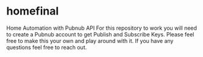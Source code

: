 # homefinal
Home Automation with Pubnub API
For this repository to work you will need to create a Pubnub account to get Publish and Subscribe Keys. Please feel free to make this your own and play around with it. If you have any questions feel free to reach out. 
